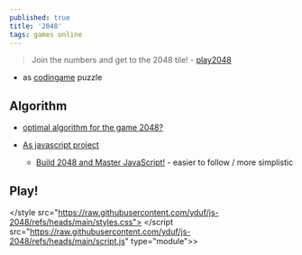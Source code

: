 ```yaml
---
published: true
title: '2048'
tags: games online
---
```

> Join the numbers and get to the 2048 tile! - [play2048](https://play2048.co/)

- as [codingame](https://www.codingame.com/contribute/view/54927e7306266ad2583c95cbf8e3872d6def) puzzle

## Algorithm
- [optimal algorithm for the game 2048?](https://stackoverflow.com/questions/22342854/what-is-the-optimal-algorithm-for-the-game-2048)

- [As javascript project](https://www.youtube.com/watch?v=wOVEe9eawXc)
	- [Build 2048 and Master JavaScript!](https://www.youtube.com/watch?v=RC_SglXG4Y8&list=LL&index=9) - easier to follow / more simplistic

## Play!
</style src="https://raw.githubusercontent.com/yduf/js-2048/refs/heads/main/styles.css">
</script src="https://raw.githubusercontent.com/yduf/js-2048/refs/heads/main/script.js" type="module">>

 <div id="game-board"></div>
